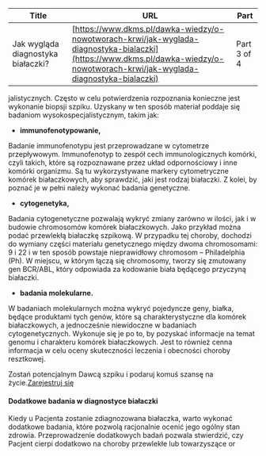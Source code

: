 | **Title**       | **URL**           | **Part**              |
|-----------------|-------------------|-----------------------|
| Jak wygląda diagnostyka białaczki?         | [https://www.dkms.pl/dawka-wiedzy/o-nowotworach-krwi/jak-wyglada-diagnostyka-bialaczki](https://www.dkms.pl/dawka-wiedzy/o-nowotworach-krwi/jak-wyglada-diagnostyka-bialaczki)    | Part 3 of 4          |

jalistycznych. Często w celu potwierdzenia rozpoznania konieczne jest wykonanie biopsji szpiku. Uzyskany w ten sposób materiał poddaje się badaniom wysokospecjalistycznym, takim jak:


* **immunofenotypowanie,**


Badanie immunofenotypu jest przeprowadzane w cytometrze przepływowym. Immunofenotyp to zespół cech immunologicznych komórki, czyli takich, które są rozpoznawane przez układ odpornościowy i inne komórki organizmu. Są tu wykorzystywane markery cytometryczne komórek białaczkowych, aby sprawdzić, jaki jest rodzaj białaczki. Z kolei, by poznać je w pełni należy wykonać badania genetyczne.


* **cytogenetyka,**


Badania cytogenetyczne pozwalają wykryć zmiany zarówno w ilości, jak i w budowie chromosomów komórek białaczkowych. Jako przykład można podać przewlekłą białaczkę szpikową. W przypadku tej choroby, dochodzi do wymiany części materiału genetycznego między dwoma chromosomami: 9 i 22 i w ten sposób powstaje nieprawidłowy chromosom – Philadelphia (Ph). W miejscu, w którym łączą się chromosomy, tworzy się zmutowany gen BCR/ABL, który odpowiada za kodowanie biała będącego przyczyną białaczki.


* **badania molekularne.**


W badaniach molekularnych można wykryć pojedyncze geny, białka, będące produktami tych genów, które są charakterystyczne dla komórek białaczkowych, a jednocześnie niewidoczne w badaniach cytogenetycznych. Wykonuje się je po to, by pozyskać informacje na temat genomu i charakteru komórek białaczkowych. Jest to również cenna informacja w celu oceny skuteczności leczenia i obecności choroby resztkowej.


Zostań potencjalnym Dawcą szpiku i podaruj komuś szansę na życie.[Zarejestruj się](/zarejestruj-sie-teraz "Zarejestruj sie teraz")
#### Dodatkowe badania w diagnostyce białaczki


Kiedy u Pacjenta zostanie zdiagnozowana białaczka, warto wykonać dodatkowe badania, które pozwolą racjonalnie ocenić jego ogólny stan zdrowia. Przeprowadzenie dodatkowych badań pozwala stwierdzić, czy Pacjent cierpi dodatkowo na choroby przewlekłe lub towarzyszące or